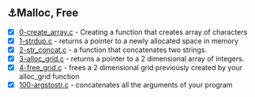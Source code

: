## ⚓Malloc, Free
- [x] [0-create_array.c](./0-create_array.c) - Creating a function that creates array of characters
- [x] [1-strdup.c](./1-strdup.c) - returns a pointer to a newly allocated space in memory
- [x] [2-str_concat.c](./2-str_concat.c) - a function that concatenates two strings.
- [x] [3-alloc_grid.c](./3-alloc_grid.c) - returns a pointer to a 2 dimensional array of integers.
- [x] [4-free_grid.c](./4-free_grid.c) - frees a 2 dimensional grid previously created by your alloc_grid function
- [x] [100-argstostr.c](./100-argstostr.c) - concatenates all the arguments of your program
